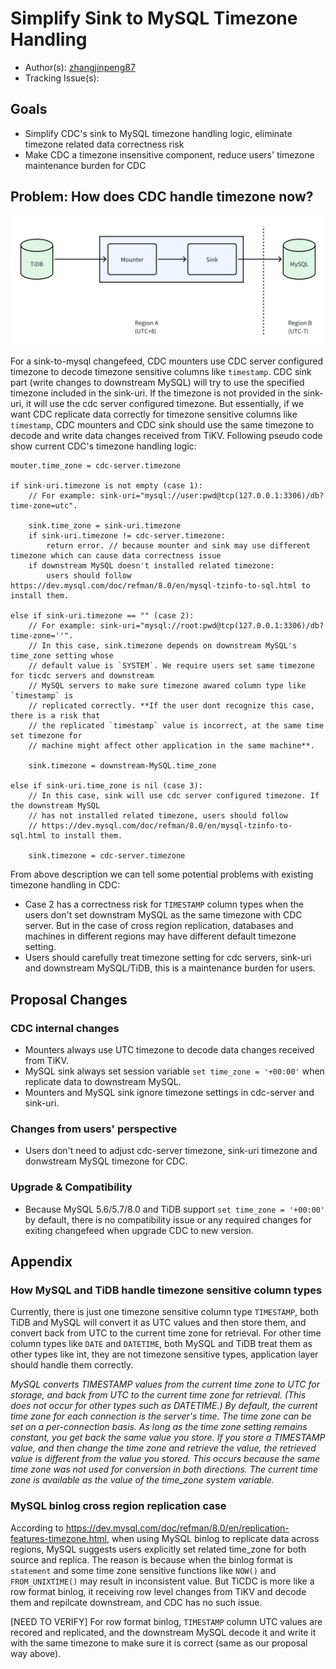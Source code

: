 # Simplify Sink to MySQL Timezone Handling

- Author(s): [zhangjinpeng87](https://github.com/zhangjinpeng87)
- Tracking Issue(s):

## Goals

- Simplify CDC's sink to MySQL timezone handling logic, eliminate timezone related data correctness risk
- Make CDC a timezone insensitive component, reduce users' timezone maintenance burden for CDC

## Problem: How does CDC handle timezone now?

<img src="../media/cdc-timezone.png?sanitize=true" alt="architecture" width="600"/>

For a sink-to-mysql changefeed, CDC mounters use CDC server configured timezone to decode timezone sensitive columns like `timestamp`. CDC sink part (write changes to downstream MySQL) will try to use the specified timezone included in the sink-uri. If the timezone is not provided in the sink-uri, it will use the cdc server configured timezone. But essentially, if we want CDC replicate data correctly for timezone sensitive columns like `timestamp`, CDC mounters and CDC sink should use the same timezone to decode and write data changes received from TiKV. Following pseudo code show current CDC's timezone handling logic:

```
mouter.time_zone = cdc-server.timezone

if sink-uri.timezone is not empty (case 1):
    // For example: sink-uri="mysql://user:pwd@tcp(127.0.0.1:3306)/db?time-zone=utc".

    sink.time_zone = sink-uri.timezone
    if sink-uri.timezone != cdc-server.timezone:
        return error. // because mounter and sink may use different timezone which can cause data correctness issue
    if downstream MySQL doesn't installed related timezone:
        users should follow https://dev.mysql.com/doc/refman/8.0/en/mysql-tzinfo-to-sql.html to install them.

else if sink-uri.timezone == "" (case 2):
    // For example: sink-uri="mysql://root:pwd@tcp(127.0.0.1:3306)/db?time-zone=''".
    // In this case, sink.timezone depends on downstream MySQL's time_zone setting whose
    // default value is `SYSTEM`. We require users set same timezone for ticdc servers and downstream
    // MySQL servers to make sure timezone awared column type like `timestamp` is
    // replicated correctly. **If the user dont recognize this case, there is a risk that
    // the replicated `timestamp` value is incorrect, at the same time set timezone for
    // machine might affect other application in the same machine**.

    sink.timezone = downstream-MySQL.time_zone

else if sink-uri.time_zone is nil (case 3):
    // In this case, sink will use cdc server configured timezone. If the downstream MySQL
    // has not installed related timezone, users should follow
    // https://dev.mysql.com/doc/refman/8.0/en/mysql-tzinfo-to-sql.html to install them.

    sink.timezone = cdc-server.timezone
```

From above description we can tell some potential problems with existing timezone handling in CDC:

- Case 2 has a correctness risk for `TIMESTAMP` column types when the users don't set downstram MySQL as the same timezone with CDC server. But in the case of cross region replication, databases and machines in different regions may have different default timezone setting.
- Users should carefully treat timezone setting for cdc servers, sink-uri and downstream MySQL/TiDB, this is a maintenance burden for users.

## Proposal Changes

### CDC internal changes

- Mounters always use UTC timezone to decode data changes received from TiKV.
- MySQL sink always set session variable `set time_zone = '+00:00'` when replicate data to downstream MySQL.
- Mounters and MySQL sink ignore timezone settings in cdc-server and sink-uri.

### Changes from users' perspective

- Users don't need to adjust cdc-server timezone, sink-uri timezone and donwstream MySQL timezone for CDC.

### Upgrade & Compatibility

- Because MySQL 5.6/5.7/8.0 and TiDB support `set time_zone = '+00:00'` by default, there is no compatibility issue or any required changes for exiting changefeed when upgrade CDC to new version.

## Appendix

### How MySQL and TiDB handle timezone sensitive column types

Currently, there is just one timezone sensitive column type `TIMESTAMP`, both TiDB and MySQL will convert it as UTC values and then store them, and convert back from UTC to the current time zone for retrieval. For other time column types like `DATE` and `DATETIME`, both MySQL and TiDB treat them as other types like int, they are not timezone sensitive types, application layer should handle them correctly.

_MySQL converts TIMESTAMP values from the current time zone to UTC for storage, and back from UTC to the current time zone for retrieval. (This does not occur for other types such as DATETIME.) By default, the current time zone for each connection is the server's time. The time zone can be set on a per-connection basis. As long as the time zone setting remains constant, you get back the same value you store. If you store a TIMESTAMP value, and then change the time zone and retrieve the value, the retrieved value is different from the value you stored. This occurs because the same time zone was not used for conversion in both directions. The current time zone is available as the value of the time_zone system variable._

### MySQL binlog cross region replication case

According to https://dev.mysql.com/doc/refman/8.0/en/replication-features-timezone.html, when using MySQL binlog to replicate data across regions, MySQL suggests users explicitly set related time_zone for both source and replica. The reason is because when the binlog format is `statement` and some time zone sensitive functions like `NOW()` and `FROM_UNIXTIME()` may result in inconsistent value. But TiCDC is more like a row format binlog, it receiving row level changes from TiKV and decode them and repilcate downstream, and CDC has no such issue.

[NEED TO VERIFY] For row format binlog, `TIMESTAMP` column UTC values are recored and replicated, and the downstream MySQL decode it and write it with the same timezone to make sure it is correct (same as our proposal way above).

